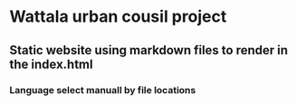 # Wattala urban cousil project

## Static website using markdown files to render in the index.html

### Language select manuall by file locations
